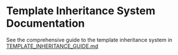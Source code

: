 # Template Inheritance System Documentation

See the comprehensive guide to the template inheritance system in [TEMPLATE_INHERITANCE_GUIDE.md](TEMPLATE_INHERITANCE_GUIDE.md)
